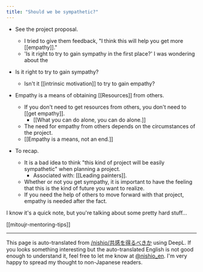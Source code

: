 ```yaml
---
title: "Should we be sympathetic?"
---
```


- See the project proposal.
    - I tried to give them feedback, "I think this will help you get more [[empathy]]."
    - 'Is it right to try to gain sympathy in the first place?' I was wondering about the

- Is it right to try to gain sympathy?
    - Isn't it [[intrinsic motivation]] to try to gain empathy?

- Empathy is a means of obtaining [[Resources]] from others.
    - If you don't need to get resources from others, you don't need to [[get empathy]].
        - [[What you can do alone, you can do alone.]]
    - The need for empathy from others depends on the circumstances of the project.
    - [[Empathy is a means, not an end.]]

- To recap.
    - It is a bad idea to think "this kind of project will be easily sympathetic" when planning a project.
        - Associated with: [[Leading painters]].
    - Whether or not you get sympathy, it is important to have the feeling that this is the kind of future you want to realize.
    - If you need the help of others to move forward with that project, empathy is needed after the fact.

I know it's a quick note, but you're talking about some pretty hard stuff...

[[mitoujr-mentoring-tips]]

---
This page is auto-translated from [/nishio/共感を得るべきか](https://scrapbox.io/nishio/共感を得るべきか) using DeepL. If you looks something interesting but the auto-translated English is not good enough to understand it, feel free to let me know at [@nishio_en](https://twitter.com/nishio_en). I'm very happy to spread my thought to non-Japanese readers.